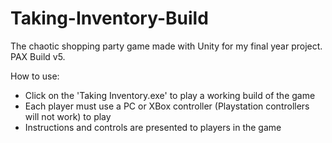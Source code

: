 # Taking-Inventory-Build
The chaotic shopping party game made with Unity for my final year project. PAX Build v5.

How to use:
 - Click on the 'Taking Inventory.exe' to play a working build of the game
 - Each player must use a PC or XBox controller (Playstation controllers will not work) to play
 - Instructions and controls are presented to players in the game